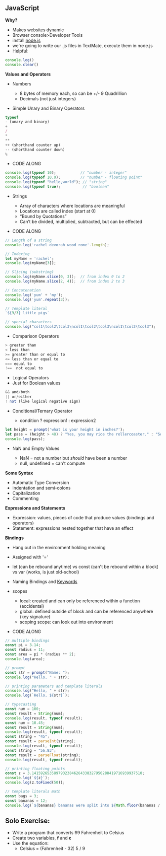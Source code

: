 ## JavaScript

**Why?**

- Makes websites dynamic
- Browser console>Developer Tools
- install [node.js](https://nodejs.org/en/download)
- we're going to write our .js files in TextMate, execute them in node.js
- Helpful:
```javascript
console.log()
console.clear()
```

**Values and Operators**

- Numbers
	- 8 bytes of memory each, so can be +/- 9 Quadrillion
	- Decimals (not just integers)

- Simple Unary and Binary Operators

```javascript
typeof
- (unary and binary)
+
/
*
**
++ (shorthand counter up)
-- (shorthand counter down)
%
```
- CODE ALONG
```javascript
console.log(typeof 10);           // "number - integer"
console.log(typeof 10.0);         // "number - floating point"
console.log(typeof "hello,world"); // "string"
console.log(typeof true);          // "boolean"
```
- Strings
	- Array of characters where locations are meaningful
	- Locations are called index (start at 0)
	- “Bound by Quotations”
	- Can’t be divided, multiplied, subtracted, but can be effected

- CODE ALONG
```javascript
// Length of a string
console.log('rachel devorah wood rome'.length);

// Indexing
let myName = 'rachel';
console.log(myName[3]);

// Slicing (substring)
console.log(myName.slice(0, 3));  // from index 0 to 2
console.log(myName.slice(2, 4));  // from index 2 to 3

// Concatenation
console.log('yum' + 'my');
console.log('yum'.repeat(3));

// Template literal
`${9/3} little pigs`

// special characters
console.log("col1\tcol2\tcol3\ncol1\tcol2\tcol3\ncol1\tcol2\tcol3");
```
- Comparison Operators

```javascript
> greater than
< less than
>= greater than or equal to
<= less than or equal to
=== equal to
!==  not equal to
```
- Logical Operators
- Just for Boolean values

```javascript
&& and/both
|| or/either
! not (like logical negative sign)
```
- Conditional/Ternary Operator

	 - condition ? expression1 : expression2
```javascript
let height = prompt('what is your height in inches?');
let pass = (height > 48) ? "Yes, you may ride the rollercoaster." : "Sorry, you may not ride the rollercoaster.";
console.log(pass);
```
- NaN and Empty Values

	- NaN = not a number but *should* have been a number
	- null, undefined = can't compute

**Some Syntax**

- Automatic Type Conversion
- indentation and semi-colons
- Capitalization
- Commenting

**Expressions and Statements**
- Expression: values, pieces of code that produce values (bindings and operators)
- Statement: expressions nested together that have an effect

**Bindings**

- Hang out in the environment holding meaning
- Assigned with '='
- let (can be rebound anytime) vs const (can't be rebound within a block) vs var (works, is just old-school)
- Naming Bindings and [Keywords](https://www.w3schools.com/js/js_reserved.asp)
- scopes
	- local: created and can only be referenced within a function (accidental)
	- global: defined outside of block and can be referenced anywhere (key signature)
	- scoping scope: can look out into environment

- CODE ALONG

```javascript
// multiple bindings
const pi = 3.14;
const radius = 11;
const area = pi * (radius ** 2);
console.log(area);

// prompt
const str = prompt("Name: ");
console.log("Hello, " + str);

// printing parameters and template literals
console.log("Hello, " + str);
console.log(`Hello, ${str}`);

// typecasting
const num = 100;
const result = String(num);
console.log(result, typeof result);
const num = 10.45;
const result = String(num);
console.log(result, typeof result);
const string = "45";
const result = parseInt(string);
console.log(result, typeof result);
const string = "56.83";
const result = parseFloat(string);
console.log(result, typeof result);

// printing floating points
const z = 3.14159265358979323846264338327950288419716939937510;
console.log(`${z}`);
console.log(z.toFixed(50));

// template literals math
const bags = 3;
const bananas = 12;
console.log(`${bananas} bananas were split into ${Math.floor(bananas / bags)} groups to fit into ${bags} bags.`);
```
## Solo Exercise:
- Write a program that converts 99 Fahrenheit to Celsius
- Create two variables, **f** and **c**
- Use the equation:
	- Celsius = (Fahrenheit - 32)  5 / 9
